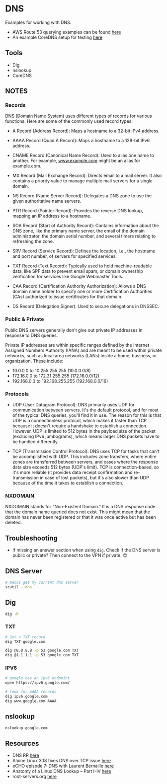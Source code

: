 # DNS

Examples for working with DNS.  

* AWS Route 53 querying examples can be found [here](../33_awscli/ROUTE_53.md)  
* An example CoreDNS setup for testing [here](https://github.com/chrisguest75/sysadmin_examples/blob/master/07_coredns_tcpdump/README.md)  

## Tools

* Dig
* nslookup
* CoreDNS

## NOTES

### Records

DNS (Domain Name System) uses different types of records for various functions. Here are some of the commonly used record types:

* A Record (Address Record): Maps a hostname to a 32-bit IPv4 address.

* AAAA Record (Quad A Record): Maps a hostname to a 128-bit IPv6 address.

* CNAME Record (Canonical Name Record): Used to alias one name to another. For example, www.example.com might be an alias for example.com.

* MX Record (Mail Exchange Record): Directs email to a mail server. It also contains a priority value to manage multiple mail servers for a single domain.

* NS Record (Name Server Record): Delegates a DNS zone to use the given authoritative name servers.

* PTR Record (Pointer Record): Provides the reverse DNS lookup, mapping an IP address to a hostname.

* SOA Record (Start of Authority Record): Contains information about the DNS zone, like the primary name server, the email of the domain administrator, the domain serial number, and several timers relating to refreshing the zone.

* SRV Record (Service Record): Defines the location, i.e., the hostname and port number, of servers for specified services.

* TXT Record (Text Record): Typically used to hold machine-readable data, like SPF data to prevent email spam, or domain ownership verification for services like Google Webmaster Tools.

* CAA Record (Certification Authority Authorization): Allows a DNS domain name holder to specify one or more Certification Authorities (CAs) authorized to issue certificates for that domain.

* DS Record (Delegation Signer): Used to secure delegations in DNSSEC.

### Public & Private

Public DNS servers generally don't give out private IP addresses in response to DNS queries.

Private IP addresses are within specific ranges defined by the Internet Assigned Numbers Authority (IANA) and are meant to be used within private networks, such as local area networks (LANs) inside a home, business, or organization. These include:

* 10.0.0.0 to 10.255.255.255 (10.0.0.0/8)
* 172.16.0.0 to 172.31.255.255 (172.16.0.0/12)
* 192.168.0.0 to 192.168.255.255 (192.168.0.0/16)

### Protocols

* UDP (User Datagram Protocol): DNS primarily uses UDP for communication between servers. It's the default protocol, and for most of the typical DNS queries, you'll find it in use. The reason for this is that UDP is a connectionless protocol, which makes it faster than TCP because it doesn't require a handshake to establish a connection. However, UDP is limited to 512 bytes in the payload size of the packet (excluding IPv6 jumbograms), which means larger DNS packets have to be handled differently.

* TCP (Transmission Control Protocol): DNS uses TCP for tasks that can't be accomplished with UDP. This includes zone transfers, where entire zones are transferred between servers, and cases where the response data size exceeds 512 bytes (UDP's limit). TCP is connection-based, so it's more reliable (it provides data receipt confirmation and re-transmission in case of lost packets), but it's also slower than UDP because of the time it takes to establish a connection.

### NXDOMAIN

NXDOMAIN stands for "Non-Existent Domain." It is a DNS response code that the domain name queried does not exist. This might mean that the domain has never been registered or that it was once active but has been deleted.  

## Troubleshooting

* If missing an answer section when using `dig`.  Check if the DNS server is public or private? Then connect to the VPN if private. 😊  

## DNS Server

```sh
# macos get my current dns server
scutil --dns
```

## Dig

```sh
dig -h
```

### TXT

```sh
# Get a TXT record 
dig TXT google.com    

dig @8.8.8.8 -p 53 google.com TXT
dig @1.1.1.1 -p 53 google.com TXT
```

### IPV6

```sh
# google has an ipv6 endpoint
open https://ipv6.google.com/

# look for AAAA records
dig ipv6.google.com
dig www.google.com AAAA
```

## nslookup

```sh
nslookup google.com
```

## Resources

* DNS RR [here](https://www.netmeister.org/blog/dns-rrs.html)  
* Alpine Linux 3.18 fixes DNS over TCP issue [here](https://www.theregister.com/2023/05/16/alpine_linux_318/)  
* eCHO episode 7: DNS with Laurent Bernaille [here](https://www.youtube.com/watch?v=mo0RIJZypbQ)  
* Anatomy of a Linux DNS Lookup – Part I-IV [here](https://zwischenzugs.com/2018/06/08/anatomy-of-a-linux-dns-lookup-part-i/)  
* root-servers.org [here](https://root-servers.org/)  
